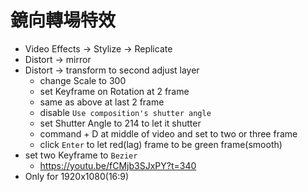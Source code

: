 # 鏡向轉場特效

- Video Effects -> Stylize -> Replicate
- Distort -> mirror
- Distort -> transform to second adjust layer
  - change Scale to 300
  - set Keyframe on Rotation at 2 frame
  - same as above at last 2 frame
  - disable `Use composition's shutter angle`
  - set Shutter Angle to 214 to let it shutter
  - command + D at middle of video and set to two or three frame
  - click `Enter` to let red(lag) frame to be green frame(smooth)
- set two Keyframe to `Bezier`
  - https://youtu.be/fCMjb3SJxPY?t=340
- Only for 1920x1080(16:9)